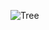 ![Tree](https://www.google.com/url?sa=i&url=https%3A%2F%2Fwww.planetware.com%2Fpictures%2Ffrance-f.htm&psig=AOvVaw15irMDrA9QpwAuYLY1GpT8&ust=1602749232238000&source=images&cd=vfe&ved=0CAIQjRxqFwoTCNjaqKfQs-wCFQAAAAAdAAAAABAD)
